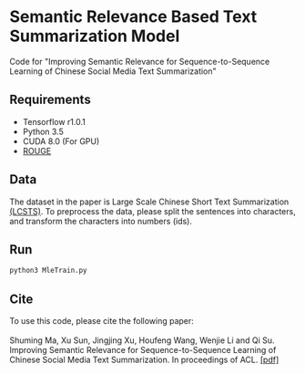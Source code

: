 # Semantic Relevance Based Text Summarization Model
Code for "Improving Semantic Relevance for Sequence-to-Sequence Learning of Chinese Social Media Text Summarization"
## Requirements
* Tensorflow r1.0.1
* Python 3.5
* CUDA 8.0 (For GPU)
* [ROUGE](http://research.microsoft.com/~cyl/download/ROUGE-1.5.5.tgz)
## Data
The dataset in the paper is Large Scale Chinese Short Text Summarization [(LCSTS)](http://icrc.hitsz.edu.cn/Article/show/139.html).
To preprocess the data, please split the sentences into characters, and transform the characters into numbers (ids).
## Run
```bash
python3 MleTrain.py
```
## Cite
To use this code, please cite the following paper:<br><br>
Shuming Ma, Xu Sun, Jingjing Xu, Houfeng Wang, Wenjie Li and Qi Su. 
Improving Semantic Relevance for Sequence-to-Sequence Learning of Chinese Social Media Text Summarization. In proceedings of ACL.
[[pdf]](https://arxiv.org/pdf/1706.02459.pdf)
